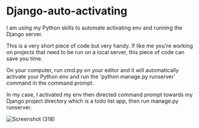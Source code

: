 # Django-auto-activating
I am using my Python skills to automate activating env and running the Django server.

This is a very short piece of code but very handy.
If like me you're working on projects that need to be run on a local server, this piece of code can save you time.

On your computer, run cmd.py on your editor and it will automatically activate your Python env and run the 'python manage.py runserver' command in the command prompt.

In my case, I activated my env then directed command prompt towards my Django project directory which is a todo list app, then run manage.py runserver.

![Screenshot (318)](https://github.com/SaeedSoleymani79/django-auto-activating/assets/110929202/56e0dc42-9068-4f87-b3a2-dd448cbce387)
